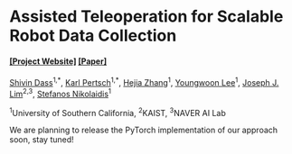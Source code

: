 # Assisted Teleoperation for Scalable Robot Data Collection

#### [[Project Website]](https://clvrai.github.io/pato/) [[Paper]](https://github.com/clvrai/pato/tree/main/docs/pato_dass_et_al.pdf)
[Shivin Dass](https://shivindass.github.io)<sup>1,\*</sup>, [Karl Pertsch](https://kpertsch.github.io/)<sup>1,\*</sup>, 
[Hejia Zhang](https://www.hejiazhang.me/)<sup>1</sup>, [Youngwoon Lee](https://youngwoon.github.io)<sup>1</sup>, 
[Joseph J. Lim](https://www.clvrai.com/)<sup>2,3</sup>, [Stefanos Nikolaidis](https://stefanosnikolaidis.net/)<sup>1</sup>

<sup>1</sup>University of Southern California, 
<sup>2</sup>KAIST, 
<sup>3</sup>NAVER AI Lab 


We are planning to release the PyTorch implementation of our approach soon, stay tuned!

